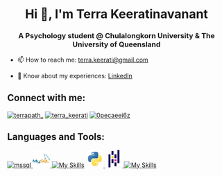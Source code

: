 <h1 align="center">Hi 👋, I'm Terra Keeratinavanant</h1>
<h3 align="center">A Psychology student @ Chulalongkorn University & The University of Queensland</h3>

- 📫 How to reach me: terra.keerati@gmail.com

- 📄 Know about my experiences: [LinkedIn](https://www.linkedin.com/in/terra-keeratinavanant-44b934218/)


## Connect with me:
<p align="left">
<a href="https://instagram.com/terrapath_" target="blank"><img align="center" src="https://raw.githubusercontent.com/rahuldkjain/github-profile-readme-generator/master/src/images/icons/Social/instagram.svg" alt="terrapath_" height="30" width="40" /></a>
<a href="https://www.hackerrank.com/terra_keerati" target="blank"><img align="center" src="https://raw.githubusercontent.com/rahuldkjain/github-profile-readme-generator/master/src/images/icons/Social/hackerrank.svg" alt="terra_keerati" height="30" width="40" /></a>
<a href="https://www.leetcode.com/0pecaeei6z" target="blank"><img align="center" src="https://raw.githubusercontent.com/rahuldkjain/github-profile-readme-generator/master/src/images/icons/Social/leet-code.svg" alt="0pecaeei6z" height="30" width="40" /></a>
</p>

## Languages and Tools:
<a href="https://www.microsoft.com/en-us/sql-server" target="_blank" rel="noreferrer"> <img src="https://www.svgrepo.com/show/303229/microsoft-sql-server-logo.svg" alt="mssql" width="40" height="40"/> </a> 
<a href="https://www.mysql.com/" target="_blank" rel="noreferrer"> <img src="https://raw.githubusercontent.com/devicons/devicon/master/icons/mysql/mysql-original-wordmark.svg" alt="mysql" width="40" height="40"/> </a> 
[![My Skills](https://skillicons.dev/icons?i=postgres,sqlite)](https://skillicons.dev)
<a href="https://www.python.org" target="_blank" rel="noreferrer"> <img src="https://raw.githubusercontent.com/devicons/devicon/master/icons/python/python-original.svg" alt="python" width="40" height="40"/> </a> 
<a href="https://pandas.pydata.org/" target="_blank" rel="noreferrer"> <img src="https://raw.githubusercontent.com/devicons/devicon/2ae2a900d2f041da66e950e4d48052658d850630/icons/pandas/pandas-original.svg" alt="pandas" width="40" height="40"/> </a> 
[![My Skills](https://skillicons.dev/icons?i=git,github,latex,matlab,md,notion&perline=20)](https://skillicons.dev)
